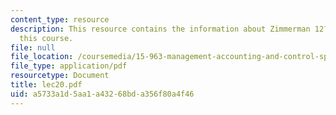 ```yaml
---
content_type: resource
description: This resource contains the information about Zimmerman 12?1 (Rust Belt)in
  this course.
file: null
file_location: /coursemedia/15-963-management-accounting-and-control-spring-2007/a5733a1d5aa1a43268bda356f80a4f46_lec20.pdf
file_type: application/pdf
resourcetype: Document
title: lec20.pdf
uid: a5733a1d-5aa1-a432-68bd-a356f80a4f46
---
```

